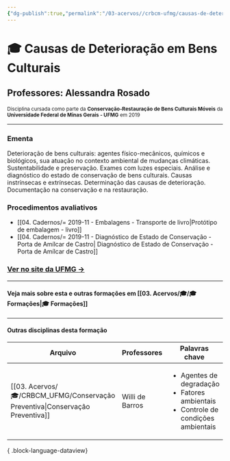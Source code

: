 ```yaml
---
{"dg-publish":true,"permalink":"/03-acervos//crbcm-ufmg/causas-de-deterioracao-em-bens-culturais/","tags":["🧠️/🎓/CRBCMUFMG"],"created":"2023-06-14T08:48:59.359-03:00","updated":"2023-07-02T14:13:23.484-03:00"}
---
```



# 🎓 Causas de Deterioração em Bens Culturais
## Professores: Alessandra Rosado 
<small> Disciplina cursada como parte da **Conservação-Restauração de Bens Culturais Móveis** da **Universidade Federal de Minas Gerais - UFMG** em 2019 </small>

***


### Ementa

Deterioração de bens culturais: agentes físico-mecânicos, químicos e biológicos, sua atuação no contexto ambiental de mudanças climáticas. Sustentabilidade e preservação. Exames com luzes especiais. Análise e diagnóstico do estado de conservação de bens culturais. Causas instrínsecas e extrínsecas. Determinação das causas de deterioração. Documentação na conservação e na restauração.


### Procedimentos avaliativos
- [[04. Cadernos/= 2019-11 - Embalagens - Transporte de livro\|Protótipo de embalagem - livro]]
- [[04. Cadernos/= 2019-11 - Diagnóstico de Estado de Conservação - Porta de Amílcar de Castro\| Diagnóstico de Estado de Conservação - Porta de Amílcar de Castro]]




### [Ver no site da UFMG →](https://ufmg.br/cursos/graduacao/2389/77496/62816)


***
#### Veja mais sobre esta e outras formações em [[03. Acervos/🎓/🎓 Formações\|🎓 Formações]]
***
#### Outras disciplinas desta formação

| Arquivo                                                                         | Professores     | Palavras chave                                                                                              |
| ------------------------------------------------------------------------------- | --------------- | ----------------------------------------------------------------------------------------------------------- |
| [[03. Acervos/🎓/CRBCM_UFMG/Conservação Preventiva\|Conservação Preventiva]] | Willi de Barros | <ul><li>Agentes de degradação</li><li>Fatores ambientais</li><li>Controle de condições ambientais</li></ul> |

{ .block-language-dataview}


